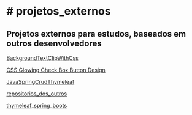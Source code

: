<h1># projetos_externos</h1>
 <h2>Projetos externos para estudos, baseados em outros desenvolvedores</h2>

<a href="https://github.com/rexoliveira/projetos_externos/tree/master/BackgroundTextClipWithCss" target="_blank">BackgroundTextClipWithCss</a>

<a href="https://github.com/rexoliveira/projetos_externos/tree/master/CSS Glowing Check Box Button Design/" target="_blank">CSS Glowing Check Box Button Design</a>

<a href="https://github.com/rexoliveira/projetos_externos/tree/master/JavaSpringCrudThymeleaf/" target="_blank">JavaSpringCrudThymeleaf</a>

<a href="https://github.com/rexoliveira/projetos_externos/tree/master/repositorios_dos_outros/" target="_blank">repositorios_dos_outros</a>

<a href="https://github.com/rexoliveira/projetos_externos/tree/master/thymeleaf_spring_boot/" target="_blank">thymeleaf_spring_boots</a>

